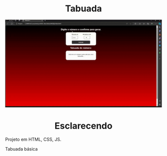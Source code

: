 # <div align="center">Tabuada</div>

![](https://github.com/nabucoanalista/portfolio-sites/blob/main/Tabuada_js/most.gif)

# <div align="center">Esclarecendo</div>

<p>Projeto em HTML, CSS, JS.</p> 
Tabuada básica

